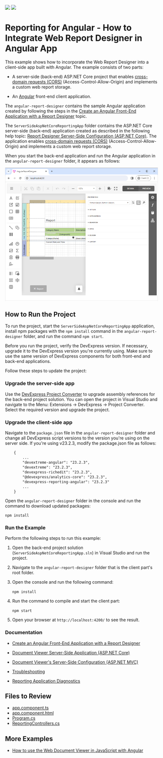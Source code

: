<!-- default badges list -->
[![](https://img.shields.io/badge/Open_in_DevExpress_Support_Center-FF7200?style=flat-square&logo=DevExpress&logoColor=white)](https://supportcenter.devexpress.com/ticket/details/T566422)
[![](https://img.shields.io/badge/📖_How_to_use_DevExpress_Examples-e9f6fc?style=flat-square)](https://docs.devexpress.com/GeneralInformation/403183)
<!-- default badges end -->
# Reporting for Angular - How to Integrate Web Report Designer in Angular App

This example shows how to incorporate the Web Report Designer into a client-side app built with Angular. The example consists of two parts:

- A server-side (back-end) ASP.NET Core project that enables [cross-domain requests (CORS)](https://developer.mozilla.org/en-US/docs/Web/HTTP/CORS) (Access-Control-Allow-Origin) and implements a custom web report storage.

- An [Angular](https://angular.io/) front-end client application.

The `angular-report-designer` contains the sample Angular application created by following the steps in the [Create an Angular Front-End Application with a Report Designer](https://docs.devexpress.com/XtraReports/119431) topic.

The `ServerSideAspNetCoreReportingApp` folder contains the ASP.NET Core server-side (back-end) application created as described in the following help topic: [Report Designer Server-Side Configuration (ASP.NET Core)](https://docs.devexpress.com/XtraReports/400196/web-reporting/javascript-reporting/server-side-configuration/report-designer/report-designer-server-side-configuration-asp-net-core). The application enables [cross-domain requests (CORS)](https://developer.mozilla.org/en-US/docs/Web/HTTP/CORS) (Access-Control-Allow-Origin) and implements a custom web report storage.

When you start the back-end application and run the Angular application in the `angular-report-designer` folder, it appears as follows:

![Web Report Designer Angular App](Images/screenshot.png)


## How to Run the Project

To run the project, start the `ServerSideAspNetCoreReportingApp` application, install npm packages with the `npm install` command in the `angular-report-designer` folder, and run the command `npm start`.

Before you run the project, verify the DevExpress version. If necessary, upgrade it to the DevExpress version you're currently using. Make sure to use the same version of DevExpress components for both front-end and back-end applications.

Follow these steps to update the project:

### Upgrade the server-side app

Use the [DevExpress Project Converter](https://docs.devexpress.com/ProjectConverter/2529/project-converter) to upgrade assembly references for the back-end project solution. You can open the project in Visual Studio and navigate to the Menu: Extensions -> DevExpress -> Project Converter. Select the required version and upgrade the project.

### Upgrade the client-side app

Navigate to the `package.json` file in the `angular-report-designer` folder and change all DevExpress script versions to the version you're using on the server side. If you're using v23.2.3, modify the package.json file as follows:

```
    {
        ...
        "devextreme-angular": "23.2.3",
        "devextreme": "23.2.3",
        "devexpress-richedit": "23.2.3",
        "@devexpress/analytics-core": "23.2.3",
        "devexpress-reporting-angular": "23.2.3"
        ...
    }
```

Open the `angular-report-designer` folder in the console and run the command to download updated packages:

```
npm install
```

### Run the Example

Perform the following steps to run this example:

1. Open the back-end project solution (`ServerSideAspNetCoreReportingApp.sln`) in Visual Studio and run the project.
2. Navigate to the `angular-report-designer` folder that is the client part's root folder.
3. Open the console and run the following command:

    ```npm install```

4. Run the command to compile and start the client part:

    ```npm start```

5. Open your browser at `http://localhost:4200/` to see the result.

### Documentation 

* [Create an Angular Front-End Application with a Report Designer](https://docs.devexpress.com/XtraReports/119431)
* [Document Viewer Server-Side Application (ASP.NET Core)](https://docs.devexpress.com/XtraReports/400197) 

* [Document Viewer's Server-Side Configuration (ASP.NET MVC)](https://docs.devexpress.com/XtraReports/118597)
* [Troubleshooting](https://docs.devexpress.com/XtraReports/401726/web-reporting/general-information/troubleshooting)
* [Reporting Application Diagnostics](https://docs.devexpress.com/XtraReports/401687/web-reporting/general-information/application-diagnostics)

## Files to Review

- [app.component.ts](angular-report-designer/src/app/app.component.ts)
- [app.component.html](angular-report-designer/src/app/app.component.html)
- [Program.cs](ServerSideAspNetCoreReportingApp/ServerSideAspNetCoreReportingApp/Program.cs)
- [ReportingControllers.cs](ServerSideAspNetCoreReportingApp/ServerSideAspNetCoreReportingApp/Controllers/ReportingControllers.cs)

## More Examples

* [How to use the Web Document Viewer in JavaScript with Angular](https://github.com/DevExpress-Examples/Reporting_how-to-use-the-web-document-viewer-in-javascript-with-angular-t566419)
